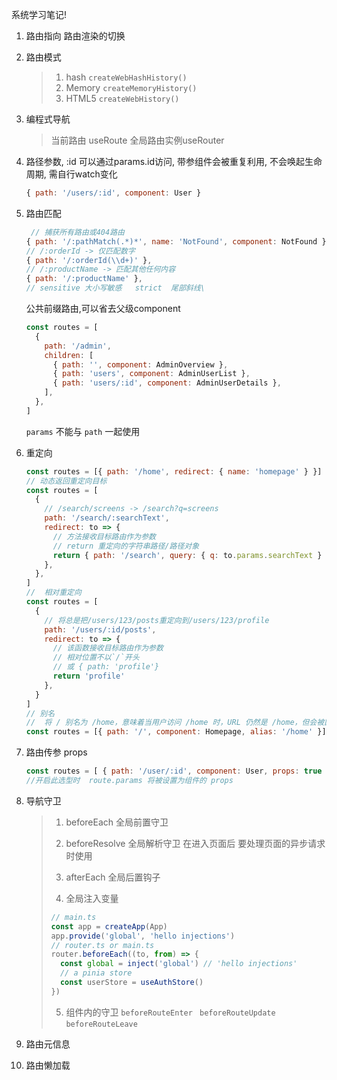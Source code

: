 系统学习笔记!

1. 路由指向 <RouterLink> 路由渲染的切换 <RouterView> 

2. 路由模式

   > 1. hash     `createWebHashHistory()`
   > 2. Memory     `createMemoryHistory()`
   > 3. HTML5     `createWebHistory()`

3. 编程式导航

   > 当前路由 useRoute    全局路由实例useRouter 

4. 路径参数, :id 可以通过params.id访问, 带参组件会被重复利用, 不会唤起生命周期, 需自行watch变化

   ```js
   { path: '/users/:id', component: User }
   ```

5. 路由匹配

   ```js
    // 捕获所有路由或404路由
   { path: '/:pathMatch(.*)*', name: 'NotFound', component: NotFound }
   // /:orderId -> 仅匹配数字
   { path: '/:orderId(\\d+)' },
   // /:productName -> 匹配其他任何内容
   { path: '/:productName' },
   // sensitive 大小写敏感   strict  尾部斜线\
   ```

   公共前缀路由,可以省去父级component

   ```js
   const routes = [
     {
       path: '/admin',
       children: [
         { path: '', component: AdminOverview },
         { path: 'users', component: AdminUserList },
         { path: 'users/:id', component: AdminUserDetails },
       ], 
     },
   ]
   ```

   `params` 不能与 `path` 一起使用

6. 重定向

   ```js
   const routes = [{ path: '/home', redirect: { name: 'homepage' } }]
   // 动态返回重定向目标
   const routes = [
     {
       // /search/screens -> /search?q=screens
       path: '/search/:searchText',
       redirect: to => {
         // 方法接收目标路由作为参数
         // return 重定向的字符串路径/路径对象
         return { path: '/search', query: { q: to.params.searchText } }
       },
     },
   ]
   //  相对重定向
   const routes = [
     {
       // 将总是把/users/123/posts重定向到/users/123/profile
       path: '/users/:id/posts',
       redirect: to => {
         // 该函数接收目标路由作为参数
         // 相对位置不以`/`开头
         // 或 { path: 'profile'}
         return 'profile'
       },
     }
   ]
   // 别名
   //  将 / 别名为 /home，意味着当用户访问 /home 时，URL 仍然是 /home，但会被匹配为用户正在访问 /
   const routes = [{ path: '/', component: Homepage, alias: '/home' }]
   ```

7. 路由传参   props

   ```js
   const routes = [ { path: '/user/:id', component: User, props: true } ]
   //开启此选型时  route.params 将被设置为组件的 props
   ```

8. 导航守卫

   > 1.  beforeEach   全局前置守卫
   >
   > 2. beforeResolve  全局解析守卫 在进入页面后 要处理页面的异步请求时使用
   >
   > 3. afterEach    全局后置钩子
   >
   > 4.  全局注入变量 
   >
   >    ```js
   >    // main.ts
   >    const app = createApp(App)
   >    app.provide('global', 'hello injections')
   >    // router.ts or main.ts
   >    router.beforeEach((to, from) => {
   >      const global = inject('global') // 'hello injections'
   >      // a pinia store
   >      const userStore = useAuthStore()
   >    })
   >    ```
   >
   > 5. 组件内的守卫  `beforeRouteEnter ` `beforeRouteUpdate`  `beforeRouteLeave`

9. 路由元信息

10. 路由懒加载


